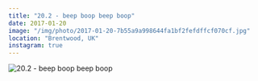 ```yaml
---
title: "20.2 - beep boop beep boop"
date: 2017-01-20
image: "/img/photo/2017-01-20-7b55a9a998644fa1bf2fefdffcf070cf.jpg"
location: "Brentwood, UK"
instagram: true
---
```


![20.2 - beep boop beep boop](/img/photo/2017-01-20-7b55a9a998644fa1bf2fefdffcf070cf.jpg)
